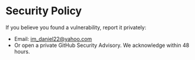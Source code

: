 # Security Policy
If you believe you found a vulnerability, report it privately:
- Email: im_daniel22@yahoo.com
- Or open a private GitHub Security Advisory.
We acknowledge within 48 hours.
